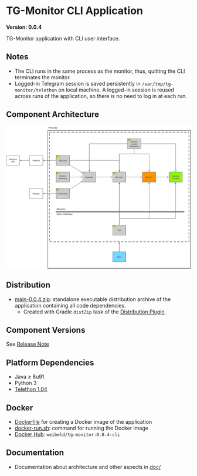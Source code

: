 # TG-Monitor CLI Application

**Version: 0.0.4**

TG-Monitor application with CLI user interface.

## Notes

- The CLI runs in the same process as the monitor, thus, quitting the CLI terminates the monitor.
- Logged-in Telegram session is saved persistently in `/var/tmp/tg-monitor/telethon` on local machine. A logged-in session is reused across runs of the application, so there is no need to log in at each run.

## Component Architecture

![Component Architecture](doc/components.png)


## Distribution

- [main-0.0.4.zip](main-0.0.4.zip): standalone executable distribution archive of the application containing all code dependencies.
    - Created with Gradle `distZip` task of the [Distribution Plugin](https://docs.gradle.org/current/userguide/distribution_plugin.html).

## Component Versions

See [Release Note](https://github.com/TG-Monitor/applicaton-cli/releases/tag/0.0.4)

## Platform Dependencies

- Java ≥ 8u91
- Python 3
- [Telethon 1.04](https://github.com/LonamiWebs/Telethon/releases/tag/v1.0.4)

## Docker

- [Dockerfile](Dockerfile) for creating a Docker image of the application
- [docker-run.sh](docker-run.sh): command for running the Docker image
- [Docker Hub](https://hub.docker.com/r/weibeld/tg-monitor/tags/): `weibeld/tg-monitor:0.0.4-cli`


## Documentation

- Documentation about architecture and other aspects in [doc/](doc)
